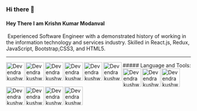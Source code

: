 ### Hi there 👋

#### Hey There I am Krishn Kumar Modanval
​
Experienced Software Engineer with a demonstrated history of working in the information technology and services industry. Skilled in React.js, Redux, JavaScript, Bootstrap,CSS3, and HTML5.
​
<hr />
​
##### Language and Tools:
​
<img  align="left" title="VS code" alt="Devendra kushwaha, Master in VS code "  width="50"  src="https://res.cloudinary.com/doucgezt9/image/upload/v1621163127/tech-logos/vscode_abmlr7.jpg"/>
<img  align="left" title="Photoshop"   alt="Devendra kushwaha, Master in Pixel perfact layout"  width="50"  src="https://res.cloudinary.com/doucgezt9/image/upload/v1621163058/tech-logos/ps_uvjst6.jpg" />
 <img align="left" title="HTML5" alt="Devendra kushwaha, Mern stack, React.js, Master in HTML5" width="50" src="https://res.cloudinary.com/doucgezt9/image/upload/v1621163127/tech-logos/html5_cpzi8v.png"  />   
 <img align="left" title="CSS3" alt="Devendra kushwaha, Master in CSS3" width="50" src="https://res.cloudinary.com/doucgezt9/image/upload/v1621163127/tech-logos/css3_xpdyci.png"  /> 
 <img  align="left" title="SASS (css preprocessor)" alt="Devendra kushwaha, Master in Sass css preprocessor"  width="50"  src="https://res.cloudinary.com/doucgezt9/image/upload/v1621164635/tech-logos/sass_cawvql.png"/>
 <img  align="left" title="LESS (css preprocessor)"  alt="Devendra kushwaha, Master in Less css preprocessor"  width="50"  src="https://res.cloudinary.com/doucgezt9/image/upload/v1621164635/tech-logos/less_x5doup.png"/>
 <img  align="left" title="React bootstrap"  alt="Devendra kushwaha, Master in React Bootstrap components" width="50"  src="https://res.cloudinary.com/doucgezt9/image/upload/v1621164639/tech-logos/rb_ijuas6.png"/>
<img  align="left" title="React.js"  alt="Devendra kushwaha, Master in React js "  width="50"  src="https://res.cloudinary.com/doucgezt9/image/upload/v1621163066/tech-logos/reactjs_dn39ob.png"/>
<img  align="left" title="Styled components"  alt="Devendra kushwaha, Master in React css in js"  width="50"  src="https://res.cloudinary.com/doucgezt9/image/upload/v1621164638/tech-logos/styled-components_ykeivv.jpg"/>
​
<img  align="left" title="javaScript"  alt="Devendra kushwaha, Master in Javascript"  width="50"  src="https://res.cloudinary.com/doucgezt9/image/upload/v1621163066/tech-logos/js_r9jw0d.png"/>
<img  align="left" title="MongoDB"  alt="Devendra kushwaha, Master in MongoDB"  width="50"  src="https://res.cloudinary.com/doucgezt9/image/upload/v1621164688/tech-logos/mongodb_hc7pdh.png"/>
<img  align="left" title="Apollographql"  alt="Devendra kushwaha, Master in Apollo gql"  width="50"  src="https://res.cloudinary.com/doucgezt9/image/upload/v1621164644/tech-logos/gql_n6o7lc.png"/> <br/>
<img  align="left" title="Node.js" alt="Devendra kushwaha, Master in Node js"  width="50"  src="https://res.cloudinary.com/doucgezt9/image/upload/v1621164638/tech-logos/nodejs_bfksj3.png"/>

<!--
**krishna072/krishna072** is a ✨ _special_ ✨ repository because its `README.md` (this file) appears on your GitHub profile.

Here are some ideas to get you started:

- 🔭 I’m currently working on ...
- 🌱 I’m currently learning ...
- 👯 I’m looking to collaborate on ...
- 🤔 I’m looking for help with ...
- 💬 Ask me about ...
- 📫 How to reach me: ...
- 😄 Pronouns: ...
- ⚡ Fun fact: ...
-->
